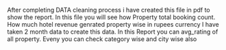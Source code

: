 After completing DATA cleaning process i have created this file in pdf to show the report.
In this file you will see how Property total booking count.
How much hotel revenue genrated property wise in rupees currency
I have taken 2 month data to create this data.
In this Report you can avg_rating of all property.
Eveny you can check category wise and city wise also
